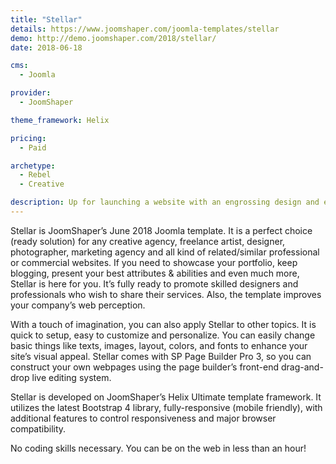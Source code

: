 ```yaml
---
title: "Stellar"
details: https://www.joomshaper.com/joomla-templates/stellar
demo: http://demo.joomshaper.com/2018/stellar/
date: 2018-06-18

cms: 
  - Joomla

provider:
  - JoomShaper

theme_framework: Helix

pricing:
  - Paid

archetype:
  - Rebel
  - Creative

description: Up for launching a website with an engrossing design and essential functionalities for your creative business? Then you’ve found the right one. Stellar is exactly what you have been looking for.
---
```


Stellar is JoomShaper’s June 2018 Joomla template. It is a perfect choice (ready solution) for any creative agency, freelance artist, designer, photographer, marketing agency and all kind of related/similar professional or commercial websites. If you need to showcase your portfolio, keep blogging, present your best attributes & abilities and even much more, Stellar is here for you. It’s fully ready to promote skilled designers and professionals who wish to share their services. Also, the template improves your company’s web perception.

With a touch of imagination, you can also apply Stellar to other topics. It is quick to setup, easy to customize and personalize. You can easily change basic things like texts, images, layout, colors, and fonts to enhance your site’s visual appeal. Stellar comes with SP Page Builder Pro 3, so you can construct your own webpages using the page builder’s front-end drag-and-drop live editing system.

Stellar is developed on JoomShaper’s Helix Ultimate template framework. It utilizes the latest Bootstrap 4 library, fully-responsive (mobile friendly), with additional features to control responsiveness and major browser compatibility.

No coding skills necessary. You can be on the web in less than an hour!
